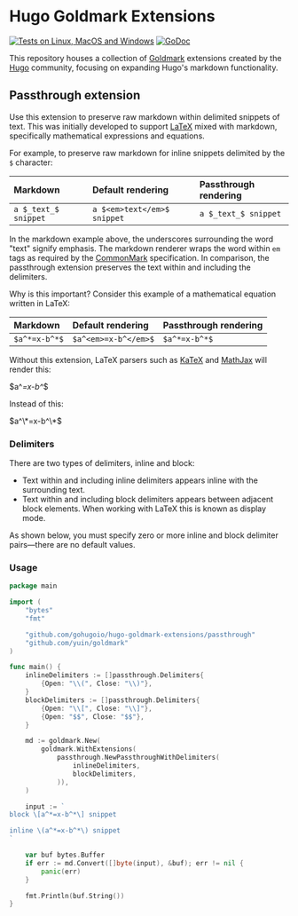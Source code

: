 # Hugo Goldmark Extensions

[![Tests on Linux, MacOS and Windows](https://github.com/gohugoio/hugo-goldmark-extensions/workflows/Test/badge.svg)](https://github.com/gohugoio/hugo-goldmark-extensions/actions?query=workflow:Test)
[![GoDoc](https://godoc.org/github.com/gohugoio/hugo-goldmark-extensions?status.svg)](https://godoc.org/github.com/gohugoio/hugo-goldmark-extensions)

This repository houses a collection of [Goldmark] extensions created by the [Hugo] community, focusing on expanding Hugo's markdown functionality.

[CommonMark]: https://spec.commonmark.org/0.30/
[Goldmark]: https://github.com/yuin/goldmark/
[Hugo]: https://gohugo.io/
[LaTeX]: https://www.latex-project.org/about/
[KaTeX]: https://katex.org/
[MathJax]: https://www.mathjax.org/

## Passthrough extension

Use this extension to preserve raw markdown within delimited snippets of text. This was initially developed to support [LaTeX] mixed with markdown, specifically mathematical expressions and equations.

For example, to preserve raw markdown for inline snippets delimited by the `$` character:

Markdown|Default rendering|Passthrough rendering
:--|:--|:--
`a $_text_$ snippet`|`a $<em>text</em>$ snippet`|`a $_text_$ snippet`

In the markdown example above, the underscores surrounding the word "text" signify emphasis. The markdown renderer wraps the word within `em` tags as required by the [CommonMark] specification. In comparison, the passthrough extension preserves the text within and including the delimiters.

Why is this important? Consider this example of a mathematical equation written in LaTeX:

Markdown|Default rendering|Passthrough rendering
:--|:--|:--
`$a^*=x-b^*$`|`$a^<em>=x-b^</em>$`|`$a^*=x-b^*$`

Without this extension, LaTeX parsers such as [KaTeX] and [MathJax] will render this:

\$a^<em>=x-b^</em>\$

Instead of this:

$a^\*=x-b^\*$

### Delimiters

There are two types of delimiters, inline and block:

- Text within and including inline delimiters appears inline with the surrounding text.
- Text within and including block delimiters appears between adjacent block elements. When working with LaTeX this is known as display mode.

As shown below, you must specify zero or more inline and block delimiter pairs&mdash;there are no default values.

### Usage

```go
package main

import (
	"bytes"
	"fmt"

	"github.com/gohugoio/hugo-goldmark-extensions/passthrough"
	"github.com/yuin/goldmark"
)

func main() {
	inlineDelimiters := []passthrough.Delimiters{
		{Open: "\\(", Close: "\\)"},
	}
	blockDelimiters := []passthrough.Delimiters{
		{Open: "\\[", Close: "\\]"},
		{Open: "$$", Close: "$$"},
	}

	md := goldmark.New(
		goldmark.WithExtensions(
			passthrough.NewPassthroughWithDelimiters(
				inlineDelimiters,
				blockDelimiters,
			)),
	)

	input := `
block \[a^*=x-b^*\] snippet

inline \(a^*=x-b^*\) snippet
`

	var buf bytes.Buffer
	if err := md.Convert([]byte(input), &buf); err != nil {
		panic(err)
	}

	fmt.Println(buf.String())
}
```
